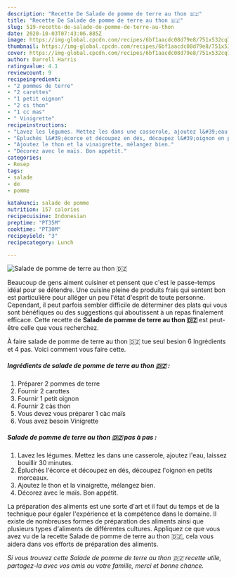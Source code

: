 ```yaml
---
description: "Recette De Salade de pomme de terre au thon 🇩🇿"
title: "Recette De Salade de pomme de terre au thon 🇩🇿"
slug: 519-recette-de-salade-de-pomme-de-terre-au-thon
date: 2020-10-03T07:43:06.885Z
image: https://img-global.cpcdn.com/recipes/6bf1aacdc08d79e8/751x532cq70/salade-de-pomme-de-terre-au-thon-🇩🇿-photo-principale-de-la-recette.jpg
thumbnail: https://img-global.cpcdn.com/recipes/6bf1aacdc08d79e8/751x532cq70/salade-de-pomme-de-terre-au-thon-🇩🇿-photo-principale-de-la-recette.jpg
cover: https://img-global.cpcdn.com/recipes/6bf1aacdc08d79e8/751x532cq70/salade-de-pomme-de-terre-au-thon-🇩🇿-photo-principale-de-la-recette.jpg
author: Darrell Harris
ratingvalue: 4.1
reviewcount: 9
recipeingredient:
- "2 pommes de terre"
- "2 carottes"
- "1 petit oignon"
- "2 cs thon"
- "1 cc mas"
- " Vinigrette"
recipeinstructions:
- "Lavez les légumes. Mettez les dans une casserole, ajoutez l&#39;eau, laissez bouillir 30 minutes."
- "Épluchés l&#39;écorce et découpez en dés, découpez l&#39;oignon en petits morceaux."
- "Ajoutez le thon et la vinaigrette, mélangez bien."
- "Décorez avec le maïs. Bon appétit."
categories:
- Resep
tags:
- salade
- de
- pomme

katakunci: salade de pomme 
nutrition: 157 calories
recipecuisine: Indonesian
preptime: "PT35M"
cooktime: "PT30M"
recipeyield: "3"
recipecategory: Lunch

---
```



![Salade de pomme de terre au thon 🇩🇿](https://img-global.cpcdn.com/recipes/6bf1aacdc08d79e8/751x532cq70/salade-de-pomme-de-terre-au-thon-🇩🇿-photo-principale-de-la-recette.jpg)

Beaucoup de gens aiment cuisiner et pensent que c'est le passe-temps idéal pour se détendre. Une cuisine pleine de produits frais qui sentent bon est particulière pour alléger un peu l'état d'esprit de toute personne. Cependant, il peut parfois sembler difficile de déterminer des plats qui vous sont bénéfiques ou des suggestions qui aboutissent à un repas finalement efficace. Cette recette de <strong> Salade de pomme de terre au thon 🇩🇿 </strong> est peut-être celle que vous recherchez.

<!--inarticleads1-->

À faire salade de pomme de terre au thon 🇩🇿 tue seul besion 6 Ingrédients et 4 pas. Voici comment vous faire cette.

##### Ingrédients de salade de pomme de terre au thon 🇩🇿 :

1. Préparer 2 pommes de terre
1. Fournir 2 carottes
1. Fournir 1 petit oignon
1. Fournir 2 càs thon
1. Vous devez vous préparer 1 càc maïs
1. Vous avez besoin  Vinigrette




<!--inarticleads2-->

##### Salade de pomme de terre au thon 🇩🇿 pas à pas :

1. Lavez les légumes. Mettez les dans une casserole, ajoutez l&#39;eau, laissez bouillir 30 minutes.
1. Épluchés l&#39;écorce et découpez en dés, découpez l&#39;oignon en petits morceaux.
1. Ajoutez le thon et la vinaigrette, mélangez bien.
1. Décorez avec le maïs. Bon appétit.




<!--inarticleads1-->

<p>
La préparation des aliments est une sorte d'art et il faut du temps et de la technique pour égaler l'expérience et la compétence dans le domaine. Il existe de nombreuses formes de préparation des aliments ainsi que plusieurs types d'aliments de différentes cultures. Appliquez ce que vous avez vu de la recette Salade de pomme de terre au thon 🇩🇿, cela vous aidera dans vos efforts de préparation des aliments.
</p>

<p>
<i>Si vous trouvez cette Salade de pomme de terre au thon 🇩🇿 recette utile, partagez-la avec vos amis ou votre famille, merci et bonne chance.</i>
</p>
